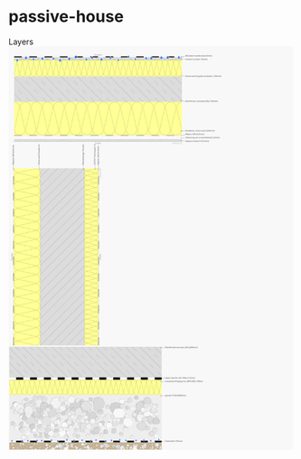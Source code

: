 # passive-house
Layers
![Layers](https://github.com/zlatan/passive-house/blob/0185783929bb6a4e43d1c79046b172dfb7f7212d/layers.png?raw=true)
